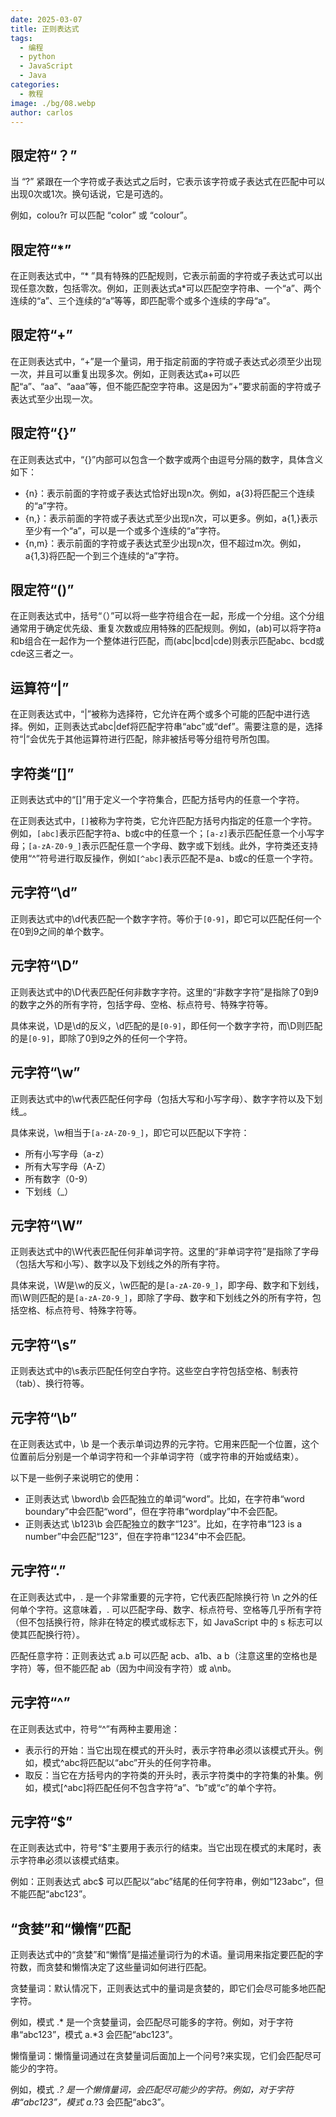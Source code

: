 ```yaml
---
date: 2025-03-07
title: 正则表达式
tags:
  - 编程
  - python
  - JavaScript
  - Java
categories:
  - 教程
image: ./bg/08.webp
author: carlos
---
```


## 限定符“？”

当 “?” 紧跟在一个字符或子表达式之后时，它表示该字符或子表达式在匹配中可以出现0次或1次。换句话说，它是可选的。

例如，colou?r 可以匹配 “color” 或 “colour”。

## 限定符“\*”

在正则表达式中，“\* ”具有特殊的匹配规则，它表示前面的字符或子表达式可以出现任意次数，包括零次。例如，正则表达式a\*可以匹配空字符串、一个“a”、两个连续的“a”、三个连续的“a”等等，即匹配零个或多个连续的字母“a”‌。

## 限定符“+”

在正则表达式中，“+”是一个量词，用于指定前面的字符或子表达式必须至少出现一次，并且可以重复出现多次。例如，正则表达式a+可以匹配“a”、“aa”、“aaa”等，但不能匹配空字符串。这是因为“+”要求前面的字符或子表达式至少出现一次。

## 限定符“{}”

在正则表达式中，“{}”内部可以包含一个数字或两个由逗号分隔的数字，具体含义如下：

- {n}‌：表示前面的字符或子表达式恰好出现n次。例如，a{3}将匹配三个连续的“a”字符‌。
- {n,}‌：表示前面的字符或子表达式至少出现n次，可以更多。例如，a{1,}表示至少有一个“a”，可以是一个或多个连续的“a”字符‌。
- {n,m}‌：表示前面的字符或子表达式至少出现n次，但不超过m次。例如，a{1,3}将匹配一个到三个连续的“a”字符‌。

## 限定符“()”

在正则表达式中，括号“（）”可以将一些字符组合在一起，形成一个分组。这个分组通常用于确定优先级、重复次数或应用特殊的匹配规则。例如，(ab)可以将字符a和b组合在一起作为一个整体进行匹配，而(abc|bcd|cde)则表示匹配abc、bcd或cde这三者之一‌。

## 运算符“|”

在正则表达式中，“|”被称为选择符，它允许在两个或多个可能的匹配中进行选择。例如，正则表达式abc|def将匹配字符串“abc”或“def”。需要注意的是，选择符“|”会优先于其他运算符进行匹配，除非被括号等分组符号所包围。

## 字符类“\[\]”

‌正则表达式中的“\[\]”用于定义一个字符集合，匹配方括号内的任意一个字符‌。

在正则表达式中，`[]`被称为字符类，它允许匹配方括号内指定的任意一个字符。例如，`[abc]`表示匹配字符a、b或c中的任意一个；`[a-z]`表示匹配任意一个小写字母；`[a-zA-Z0-9_]`表示匹配任意一个字母、数字或下划线。此外，字符类还支持使用“^”符号进行取反操作，例如`[^abc]`表示匹配不是a、b或c的任意一个字符‌。

## 元字符“\\d”

‌正则表达式中的\\d代表匹配一个数字字符‌。等价于`[0-9]`，即它可以匹配任何一个在0到9之间的单个数字‌。

## 元字符“\\D”

‌正则表达式中的\\D代表匹配任何非数字字符‌。这里的“非数字字符”是指除了0到9的数字之外的所有字符，包括字母、空格、标点符号、特殊字符等。

具体来说，\\D是\\d的反义，\\d匹配的是`[0-9]`，即任何一个数字字符，而\\D则匹配的是`[0-9]`，即除了0到9之外的任何一个字符。

## 元字符“\\w”

正则表达式中的\\w代表匹配任何字母（包括大写和小写字母）、数字字符以及下划线_‌。

具体来说，\\w相当于`[a-zA-Z0-9_]`，即它可以匹配以下字符：

- 所有小写字母（a-z）
- 所有大写字母（A-Z）
- 所有数字（0-9）
- 下划线（\_）

## 元字符“\\W”

‌正则表达式中的\\W代表匹配任何非单词字符‌。这里的“非单词字符”是指除了字母（包括大写和小写）、数字以及下划线之外的所有字符。

具体来说，\\W是\\w的反义，\\w匹配的是`[a-zA-Z0-9_]`，即字母、数字和下划线，而\\W则匹配的是`[a-zA-Z0-9_]`，即除了字母、数字和下划线之外的所有字符，包括空格、标点符号、特殊字符等。

## 元字符“\\s”

正则表达式中的\\s表示匹配任何空白字符‌。这些空白字符包括空格、制表符（tab）、换行符等‌。

## 元字符“\\b”

在正则表达式中，\\b 是一个表示单词边界的元字符。它用来匹配一个位置，这个位置前后分别是一个单词字符和一个非单词字符（或字符串的开始或结束）。

以下是一些例子来说明它的使用：

- 正则表达式 \\bword\\b 会匹配独立的单词“word”。比如，在字符串“word boundary”中会匹配“word”，但在字符串“wordplay”中不会匹配。
- 正则表达式 \\b123\\b 会匹配独立的数字“123”。比如，在字符串“123 is a number”中会匹配“123”，但在字符串“1234”中不会匹配。

## 元字符“.”

在正则表达式中，. 是一个非常重要的元字符，‌它代表匹配除换行符 \\n 之外的任何单个字符‌。这意味着，. 可以匹配字母、数字、标点符号、空格等几乎所有字符（但不包括换行符，除非在特定的模式或标志下，如 JavaScript 中的 s 标志可以使其匹配换行符）。

‌匹配任意字符‌：正则表达式 a.b 可以匹配 acb、a1b、a b（注意这里的空格也是字符）等，但不能匹配 ab（因为中间没有字符）或 a\\nb。

## 元字符“^”

在正则表达式中，符号“^”有两种主要用途：

- 表示行的开始：当它出现在模式的开头时，表示字符串必须以该模式开头。例如，模式^abc将匹配以“abc”开头的任何字符串。
- 取反：当它在方括号内的字符类的开头时，表示字符类中的字符集的补集。例如，模式\[^abc\]将匹配任何不包含字符“a”、“b”或“c”的单个字符。

## 元字符“$”

在正则表达式中，符号“$”主要用于表示行的结束。当它出现在模式的末尾时，表示字符串必须以该模式结束。

例如：正则表达式 abc$ 可以匹配以“abc”结尾的任何字符串，例如“123abc”，但不能匹配“abc123”。

## “贪婪”和“懒惰”匹配

正则表达式中的“贪婪”和“懒惰”是描述量词行为的术语。量词用来指定要匹配的字符数，而贪婪和懒惰决定了这些量词如何进行匹配。

贪婪量词：默认情况下，正则表达式中的量词是贪婪的，即它们会尽可能多地匹配字符。

例如，模式 .\* 是一个贪婪量词，会匹配尽可能多的字符。例如，对于字符串“abc123”，模式 a.\*3 会匹配“abc123”。

懒惰量词：懒惰量词通过在贪婪量词后面加上一个问号?来实现，它们会匹配尽可能少的字符。

例如，模式 .*? 是一个懒惰量词，会匹配尽可能少的字符。例如，对于字符串“abc123”，模式 a.*?3 会匹配“abc3”。